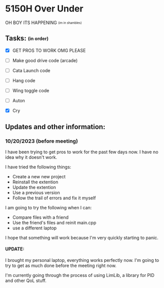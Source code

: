 # 5150H Over Under

OH BOY ITS HAPPENING <sub><sup>(im in shambles)</sup></sub>


## Tasks: <sub><sup>(in order)</sup></sub>

- [x] GET PROS TO WORK OMG PLEASE
- [ ] Make good drive code (arcade)
- [ ] Cata Launch code
- [ ] Hang code
- [ ] Wing toggle code
- [ ] Auton
- [x] Cry


## Updates and other information:

### 10/20/2023 (before meeting)

I have been trying to get pros to work for the past few days now. I have no idea why it doesn't work. 

I have tried the following things:

- Create a new new project
- Reinstall the extention
- Update the extention
- Use a previous version
- Follow the trail of errors and fix it myself

I am going to try the following when I can:

- Compare files with a friend
- Use the friend's files and reinit main.cpp
- use a different laptop

I hope that something will work because I'm very quickly starting to panic.

#### UPDATE:

I brought my personal laptop, everything works perfectly now. I'm going to try to get as much done before the meeting right now.

I'm currently going through the process of using LimLib, a library for PID and other QoL stuff.